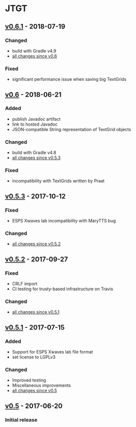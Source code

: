 JTGT
====

[v0.6.1] - 2018-07-19
---------------------

### Changed

- build with Gradle v4.9
- [all changes since v0.6]

### Fixed

- significant performance issue when saving big TextGrids

[v0.6] - 2018-06-21
-------------------

### Added

- publish Javadoc artifact
- link to hosted Javadoc
- JSON-compatible String representation of TextGrid objects

### Changed

- build with Gradle v4.8
- [all changes since v0.5.3]

### Fixed

- incompatibility with TextGrids written by Praat

[v0.5.3] - 2017-10-12
---------------------

### Fixed

- ESPS Xwaves lab incompatibility with MaryTTS bug

### Changed

- [all changes since v0.5.2]

[v0.5.2] - 2017-09-27
---------------------

### Fixed

- CRLF import
- CI testing for trusty-based infrastructure on Travis

### Changed

- [all changes since v0.5.1]

[v0.5.1] - 2017-07-15
---------------------

### Added

- Support for ESPS Xwaves lab file format
- set license to LGPLv3

### Changed

- Improved testing
- Miscellaneous improvements
- [all changes since v0.5]

[v0.5] - 2017-06-20
-------------------

### Initial release

[v0.6.1]: https://github.com/m2ci-msp/jtgt/releases/tag/v0.6.1
[all changes since v0.6]: https://github.com/m2ci-msp/jtgt/compare/v0.6...HEAD
[v0.6]: https://github.com/m2ci-msp/jtgt/releases/tag/v0.6
[all changes since v0.5.3]: https://github.com/m2ci-msp/jtgt/compare/v0.5.3...v0.6
[v0.5.3]: https://github.com/m2ci-msp/jtgt/releases/tag/v0.5.3
[all changes since v0.5.2]: https://github.com/m2ci-msp/jtgt/compare/v0.5.2...v0.5.3
[v0.5.2]: https://github.com/m2ci-msp/jtgt/releases/tag/v0.5.2
[all changes since v0.5.1]: https://github.com/m2ci-msp/jtgt/compare/v0.5.1...v0.5.2
[v0.5.1]: https://github.com/m2ci-msp/jtgt/releases/tag/v0.5.1
[all changes since v0.5]: https://github.com/m2ci-msp/jtgt/compare/v0.5...v0.5.1
[v0.5]: https://github.com/m2ci-msp/jtgt/releases/tag/v0.5
